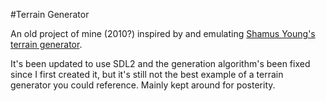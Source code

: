#Terrain Generator

An old project of mine (2010?) inspired by and emulating [Shamus Young's terrain generator](http://www.shamusyoung.com/twentysidedtale/?p=141).

It's been updated to use SDL2 and the generation algorithm's been fixed since I first created it, but it's still not the best example of a terrain generator you could reference. Mainly kept around for posterity.
